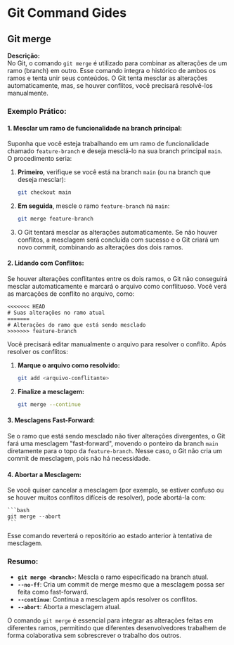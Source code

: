 # Git Command Gides

## Git merge

**Descrição:**  
No Git, o comando `git merge` é utilizado para combinar as alterações de um ramo (branch) em outro. Esse comando integra o histórico de ambos os ramos e tenta unir seus conteúdos. O Git tenta mesclar as alterações automaticamente, mas, se houver conflitos, você precisará resolvê-los manualmente.

### Exemplo Prático:

#### 1. **Mesclar um ramo de funcionalidade na branch principal:**

Suponha que você esteja trabalhando em um ramo de funcionalidade chamado `feature-branch` e deseja mesclá-lo na sua branch principal `main`. O procedimento seria:

1. **Primeiro**, verifique se você está na branch `main` (ou na branch que deseja mesclar):

    ```bash
    git checkout main
    ```

2. **Em seguida**, mescle o ramo `feature-branch` na `main`:

    ```bash
    git merge feature-branch
    ```

3. O Git tentará mesclar as alterações automaticamente. Se não houver conflitos, a mesclagem será concluída com sucesso e o Git criará um novo commit, combinando as alterações dos dois ramos.

#### 2. **Lidando com Conflitos:**
Se houver alterações conflitantes entre os dois ramos, o Git não conseguirá mesclar automaticamente e marcará o arquivo como conflituoso. Você verá as marcações de conflito no arquivo, como:

    
    <<<<<<< HEAD
    # Suas alterações no ramo atual
    =======
    # Alterações do ramo que está sendo mesclado
    >>>>>>> feature-branch
    

Você precisará editar manualmente o arquivo para resolver o conflito. Após resolver os conflitos:

1. **Marque o arquivo como resolvido:**

    ```bash
    git add <arquivo-conflitante>
    ```

2. **Finalize a mesclagem:**

    ```bash
    git merge --continue
    ```

#### 3. **Mesclagens Fast-Forward:**
Se o ramo que está sendo mesclado não tiver alterações divergentes, o Git fará uma mesclagem "fast-forward", movendo o ponteiro da branch `main` diretamente para o topo da `feature-branch`. Nesse caso, o Git não cria um commit de mesclagem, pois não há necessidade.

#### 4. **Abortar a Mesclagem:**
Se você quiser cancelar a mesclagem (por exemplo, se estiver confuso ou se houver muitos conflitos difíceis de resolver), pode abortá-la com:

    ```bash
    git merge --abort
    ```

Esse comando reverterá o repositório ao estado anterior à tentativa de mesclagem.

### Resumo:

- **`git merge <branch>`**: Mescla o ramo especificado na branch atual.
- **`--no-ff`**: Cria um commit de merge mesmo que a mesclagem possa ser feita como fast-forward.
- **`--continue`**: Continua a mesclagem após resolver os conflitos.
- **`--abort`**: Aborta a mesclagem atual.

O comando `git merge` é essencial para integrar as alterações feitas em diferentes ramos, permitindo que diferentes desenvolvedores trabalhem de forma colaborativa sem sobrescrever o trabalho dos outros.


